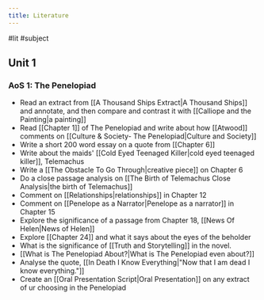 ```yaml
---
title: Literature
---
```


#lit #subject 
## Unit 1
### AoS 1: The Penelopiad
- Read an extract from [[A Thousand Ships Extract|A Thousand Ships]] and annotate, and then compare and contrast it with [[Calliope and the Painting|a painting]]
- Read [[Chapter 1]] of The Penelopiad and write about how [[Atwood]] comments on [[Culture & Society- The Penelopiad|Culture and Society]]
- Write a short 200 word essay on a quote from [[Chapter 6]]
- Write about the maids' [[Cold Eyed Teenaged Killer|cold eyed teenaged killer]], Telemachus
- Write a [[The Obstacle To Go Through|creative piece]] on Chapter 6
- Do a close passage analysis on [[The Birth of Telemachus Close Analysis|the birth of Telemachus]]
- Comment on [[Relationships|relationships]] in Chapter 12
- Comment on [[Penelope as a Narrator|Penelope as a narrator]] in Chapter 15
- Explore the significance of a passage from Chapter 18, [[News Of Helen|News of Helen]]
- Explore [[Chapter 24]] and what it says about the eyes of the beholder
- What is the significance of [[Truth and Storytelling]] in the novel.
- [[What is The Penelopiad About?|What is The Penelopiad even about?]]
- Analyse the quote, [[In Death I Know Everything|"Now that I am dead I know everything."]]
- Create an [[Oral Presentation Script|Oral Presentation]] on any extract of ur choosing in the Penelopiad